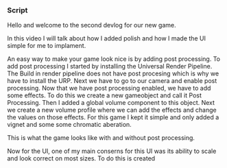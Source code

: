 ### Script

Hello and welcome to the second devlog for our new game.

In this video I will talk about how I added polish and how I made the UI simple for me to implament.

An easy way to make your game look nice is by adding post processing. To add post processing I started by installing the Universal Render Pipeline. The Build in render pipeline does not have post procesing which is why we have to install the URP. Next we have to go to our camera and enable post processing. Now that we have post processing enabled, we have to add some effects. To do this we create a new gameobject and call it Post Processing. Then I added a global volume component to this object. Next we create a new volume profile where we can add the effects and change the values on those effects. For this game I kept it simple and only added a vignet and some some chromatic aberation.

This is what the game looks like with and without post processing.

Now for the UI, one of my main conserns for this UI was its ability to scale and look correct on most sizes. To do this is created